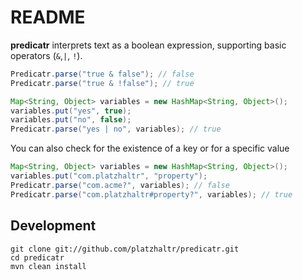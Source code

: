 # README #

**predicatr** interprets text as a boolean expression, supporting basic operators (`&`,`|`, `!`).

```java
Predicatr.parse("true & false"); // false
Predicatr.parse("true & !false"); // true

Map<String, Object> variables = new HashMap<String, Object>();
variables.put("yes", true);
variables.put("no", false);
Predicatr.parse("yes | no", variables); // true
```

You can also check for the existence of a key or for a specific value

```java
Map<String, Object> variables = new HashMap<String, Object>();
variables.put("com.platzhaltr", "property");
Predicatr.parse("com.acme?", variables); // false
Predicatr.parse("com.platzhaltr#property?", variables); // true
```

## Development ##

	git clone git://github.com/platzhaltr/predicatr.git
	cd predicatr
	mvn clean install
	